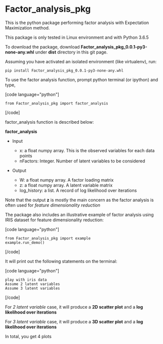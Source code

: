 # Factor_analysis_pkg

This is the python package performing factor analysis with Expectation Maximization method. 

This package is only tested in Linux environment and with Python 3.6.5

To download the package, download **Factor_analysis_pkg_0.0.1-py3-none-any.whl** under **dist** directory in this git page.

Assuming you have activated an isolated environment (like virtualenv), run:

```
pip install Factor_analysis_pkg_0.0.1-py3-none-any.whl
```

To use the factor analysis function, prompt python terminal (or ipython) and type,

[code language="python"]
```
from Factor_analysis_pkg import factor_analysis
```
[/code]

factor_analysis function is described below:

**factor_analysis**
* Input 
	* x: a float numpy array. This is the observed variables for each data points 
	* nFactors: Integer. Number of latent variables to be considered

* Output
	* W: a float numpy array. A factor loading matrix
	* z: a float numpy array. A latent variable matrix
	* log_history: a list. A record of log likelihood over iterations

Note that the output **z** is mostly the main concern as the factor analysis is often used for *feature dimensionality reduction*

The package also includes an illustrative example of factor analysis using IRIS dataset for feature dimensionality reduction:

[code language="python"]
```
from Factor_analysis_pkg import example
example.run_demo()
```
[/code]

It will print out the following statements on the terminal:

[code language="python"]

```
play with iris data
Assume 2 latent variables
Assume 3 latent variables
```
[/code]

For *2 latent variable* case, it will produce a **2D scatter plot** and a **log likelihood over iterations**

For *3 latent variable* case, it will produce a **3D scatter plot** and a **log likelihood over iterations**

In total, you get 4 plots